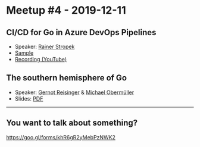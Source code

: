 # Meetup #4 - 2019-12-11

## CI/CD for Go in Azure DevOps Pipelines

- Speaker: [Rainer Stropek](https://github.com/rstropek)
- [Sample](ci-cd-golang-azure)
- [Recording (YouTube)](https://youtu.be/50fCOM4JfbA)


## The southern hemisphere of Go

- Speaker: [Gernot Reisinger](https://github.com/Hollerberg) & [Michael Obermüller](https://github.com/michael-obermueller)
- Slides: [PDF](tshog/The_southern_hemisphere_of_Go.pdf)

---

## You want to talk about something?
https://goo.gl/forms/khR6gR2yMebPzNWK2
